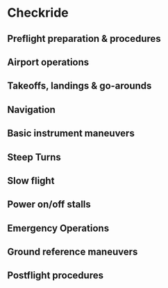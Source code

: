 # Checkride

## Preflight preparation & procedures

## Airport operations

## Takeoffs, landings & go-arounds

## Navigation

## Basic instrument maneuvers

## Steep Turns

## Slow flight

## Power on/off stalls

## Emergency Operations

## Ground reference maneuvers

## Postflight procedures

